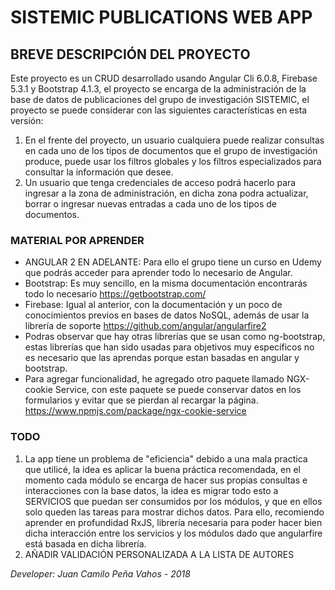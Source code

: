 # SISTEMIC PUBLICATIONS WEB APP

## BREVE DESCRIPCIÓN DEL PROYECTO
Este proyecto es un CRUD desarrollado usando Angular Cli 6.0.8, Firebase 5.3.1 y Bootstrap 4.1.3, el proyecto se encarga de la administración de la base de datos de publicaciones del grupo de investigación SISTEMIC, el proyecto se puede considerar con las siguientes características en esta versión:

1. En el frente del proyecto, un usuario cualquiera puede realizar consultas en cada uno de los tipos de    documentos que el grupo de investigación produce, puede usar los filtros globales y los filtros          especializados para consultar la información que desee.
2. Un usuario que tenga credenciales de acceso podrá hacerlo para ingresar a la zona de administración,
   en dicha zona podra actualizar, borrar o ingresar nuevas entradas a cada uno de los tipos de documentos.

### MATERIAL POR APRENDER
- ANGULAR 2 EN ADELANTE: Para ello el grupo tiene un curso en Udemy que podrás acceder para aprender todo lo necesario de Angular.
- Bootstrap: Es muy sencillo, en la misma documentación encontrarás todo lo necesario https://getbootstrap.com/
- Firebase: Igual al anterior, con la documentación y un poco de conocimientos previos en bases de datos NoSQL, además de usar la librería de soporte https://github.com/angular/angularfire2
- Podras observar que hay otras librerías que se usan como ng-bootstrap, estas librerías que han sido usadas para objetivos muy específicos no es necesario que las aprendas porque estan basadas en angular y bootstrap.
- Para agregar funcionalidad, he agregado otro paquete llamado NGX-cookie Service, con este paquete se puede conservar datos en los formularios y evitar que se pierdan al recargar la página. https://www.npmjs.com/package/ngx-cookie-service

### TODO
1. La app tiene un problema de "eficiencia" debido a una mala practica que utilicé, la idea es aplicar la buena práctica recomendada, en el momento cada módulo se encarga de hacer sus propias consultas e interacciones con la base datos, la idea es migrar todo esto a SERVICIOS que puedan ser consumidos por los módulos, y que en ellos solo queden las tareas para mostrar dichos datos. Para ello, recomiendo aprender en profundidad RxJS, librería necesaria para poder hacer bien dicha interacción entre los servicios y los módulos dado que angularfire está basada en dicha librería.
4. AÑADIR VALIDACIÓN PERSONALIZADA A LA LISTA DE AUTORES


_*Developer: Juan Camilo Peña Vahos - 2018*_
